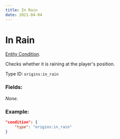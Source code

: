 ```yaml
---
title: In Rain
date: 2021-04-04
---
```

# In Rain

[Entity Condition](../entity_conditions.md).

Checks whether it is raining at the player's position.

Type ID: `origins:in_rain`

### Fields:

_None._

### Example:
```json
"condition": {
    "type": "origins:in_rain"
}
```